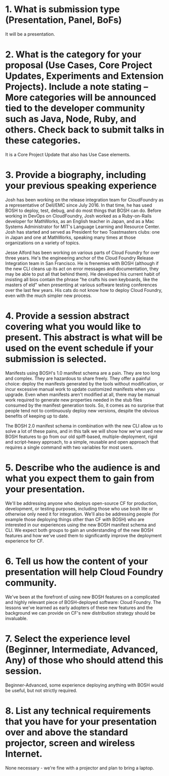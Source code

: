 # 1. What is submission type (Presentation, Panel, BoFs)

It will be a presentation.

# 2. What is the category for your proposal (Use Cases, Core Project Updates, Experiments and Extension Projects). Include a note stating – More categories will be announced tied to the developer community such as Java, Node, Ruby, and others. Check back to submit talks in these categories.

It is a Core Project Update that also has Use Case elements.

# 3. Provide a biography, including your previous speaking experience
Josh has been working on the release integration team for CloudFoundry as a representative of Dell/EMC since July 2016.  In that time, he has used BOSH to deploy, test, debug, and do most things that BOSH can do. Before working in DevOps on CloudFoundry, Josh worked as a Ruby-on-Rails developer for MathWorks, as an English teacher in Japan, and as a Mac Systems Administrator for MIT's Language Learning and Resource Center. Josh has started and served as President for two Toastmasters clubs: one in Japan and one at MathWorks, speaking many times at those organizations on a variety of topics.

Jesse Alford has been working on various parts of Cloud Foundry for over three years. He's the engineering anchor of the Cloud Foundry Release Integration team in San Francisco. He is frenemies with BOSH (although if the new CLI cleans up its act on error messages and documentation, they may be able to put all that behind them). He developed his current habit of insisting all bios contain the phrase "he crafts his own keyboards, like the masters of eld" when presenting at various software testing conferences over the last few years. His cats do not know how to deploy Cloud Foundry, even with the much simpler new process.

# 4. Provide a session abstract covering what you would like to present. This abstract is what will be used on the event schedule if your submission is selected.

Manifests using BOSH's 1.0 manifest schema are a pain. They are too long and complex. They are hazardous to share freely. They offer a painful choice: deploy the manifests generated by the tools without modification, or incur excessive manual work to update customized manifests when you upgrade. Even when manifests aren't modified at all, there may be manual work required to generate new properties needed in the stub files consumed by the manifest generation tools. So, it comes as no surprise that people tend not to continuously deploy new versions, despite the obvious benefits of keeping up to date.

The BOSH 2.0 manifest schema in combination with the new CLI allow us to solve a lot of these pains, and in this talk we will show how we've used new BOSH features to go from our old spiff-based, multiple-deployment, rigid and script-heavy approach, to a simple, reusable and open approach that requires a single command with two variables for most users.

# 5. Describe who the audience is and what you expect them to gain from your presentation.
We'll be addressing anyone who deploys open-source CF for production, development, or testing purposes, including those who use bosh lite or otherwise only need it for integration. We'll also be addressing people (for example those deploying things other than CF with BOSH) who are interested in our experiences using the new BOSH manifest schema and CLI. We expect both groups to gain an understanding of the new BOSH features and how we've used them to significantly improve the deployment experience for CF.

# 6. Tell us how the content of your presentation will help Cloud Foundry community.
We've been at the forefront of using new BOSH features on a complicated and highly relevant piece of BOSH-deployed software: Cloud Foundry. The lessons we've learned as early adopters of these new features and the background we can provide on CF's new distribution strategy should be invaluable.
# 7. Select the experience level (Beginner, Intermediate, Advanced, Any) of those who should attend this session.
Beginner-Advanced, some experience deploying anything with BOSH would be useful, but not strictly required.
# 8. List any technical requirements that you have for your presentation over and above the standard projector, screen and wireless Internet.
None necessary - we're fine with a projector and plan to bring a laptop.


